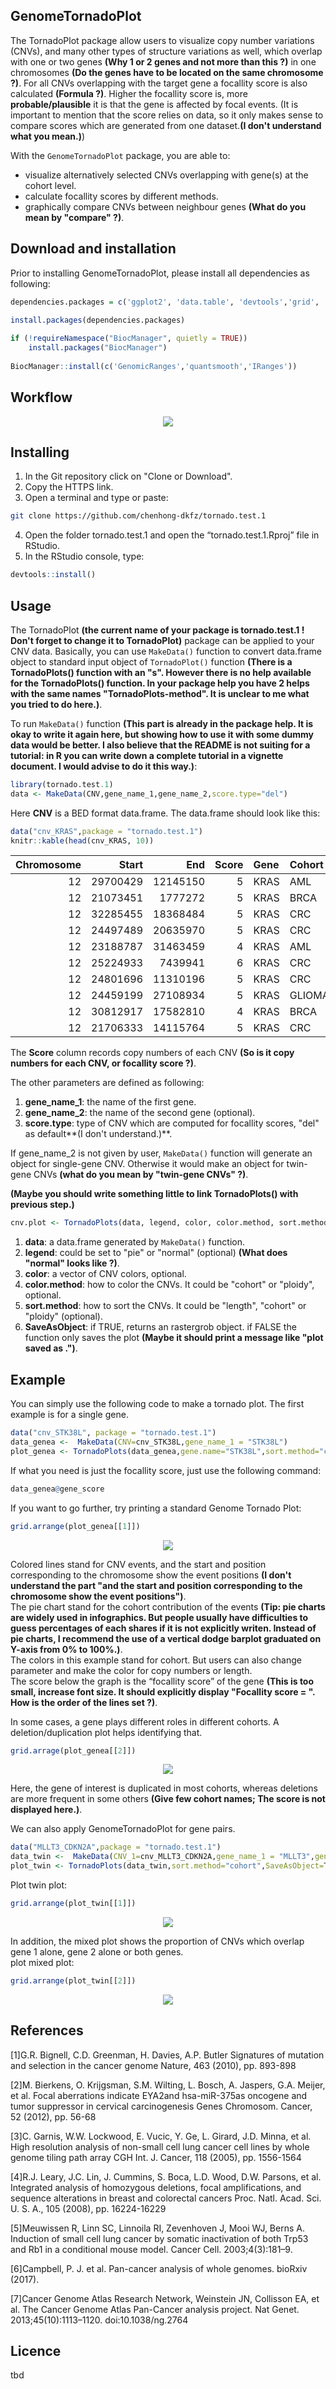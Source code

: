 

## GenomeTornadoPlot

The TornadoPlot package allow users to visualize copy number variations (CNVs), and many other types of structure variations as well, which overlap with one or two genes **(Why 1 or 2 genes and not more than this ?)** in one chromosomes **(Do the genes have to be located on the same chromosome ?)**. For all CNVs overlapping with the target gene a focallity score is also calculated **(Formula ?)**. Higher the focallity score is, more **probable/plausible** it is that the gene is affected by focal events. (It is important to mention that the score relies on data, so it only makes sense to compare scores which are generated from one dataset.**(I don't understand what you mean.)**)

With the `GenomeTornadoPlot` package, you are able to:
- visualize alternatively selected CNVs overlapping with gene(s) at the cohort level.
- calculate focallity scores by different methods.
- graphically compare CNVs between neighbour genes **(What do you mean by "compare" ?)**.


## Download and installation

Prior to installing GenomeTornadoPlot, please install all dependencies as following:

```R
dependencies.packages = c('ggplot2', 'data.table', 'devtools','grid', 'gridExtra','tiff')
	      
install.packages(dependencies.packages)

if (!requireNamespace("BiocManager", quietly = TRUE))
    install.packages("BiocManager")
    
BiocManager::install(c('GenomicRanges','quantsmooth','IRanges'))
```
## Workflow
<p align="center">
<img src="image/workflow.png">
</p>


## Installing
1. In the Git repository click on "Clone or Download".
2. Copy the HTTPS link.
3. Open a terminal and type or paste:
```bash
git clone https://github.com/chenhong-dkfz/tornado.test.1
```
4. Open the folder tornado.test.1 and open the “tornado.test.1.Rproj” file in RStudio.
5. In the RStudio console, type:
```R
devtools::install()
```

## Usage

The TornadoPlot **(the current name of your package is tornado.test.1 ! Don't forget to change it to TornadoPlot)** package can be applied to your CNV data. Basically, you can use `MakeData()` function to convert data.frame object to standard input object of `TornadoPlot()` function **(There is a TornadoPlots() function with an "s". However there is no help available for the TornadoPlots() function. In your package help you have 2 helps with the same names "TornadoPlots-method". It is unclear to me what you tried to do here.)**. 

To run `MakeData()` function **(This part is already in the package help. It is okay to write it again here, but showing how to use it with some dummy data would be better. I also believe that the README is not suiting for a tutorial: in R you can write down a complete tutorial in a vignette document. I would advise to do it this way.)**:

```R
library(tornado.test.1)
data <- MakeData(CNV,gene_name_1,gene_name_2,score.type="del")

```

Here **CNV** is a BED format data.frame. The data.frame should look like this:

```R
data("cnv_KRAS",package = "tornado.test.1")
knitr::kable(head(cnv_KRAS, 10))
```
| Chromosome|    Start|      End| Score|Gene |Cohort |PID       |
|----------:|--------:|--------:|-----:|:----|:------|:---------|
|         12| 29700429| 12145150|     5|KRAS |AML    |pid001 |
|         12| 21073451|  1777272|     5|KRAS |BRCA   |pid002 |
|         12| 32285455| 18368484|     5|KRAS |CRC    |pid003 |
|         12| 24497489| 20635970|     5|KRAS |CRC    |pid004 |
|         12| 23188787| 31463459|     4|KRAS |AML    |pid005 |
|         12| 25224933|  7439941|     6|KRAS |CRC    |pid006 |
|         12| 24801696| 11310196|     5|KRAS |CRC    |pid007 |
|         12| 24459199| 27108934|     5|KRAS |GLIOMA |pid008 |
|         12| 30812917| 17582810|     4|KRAS |BRCA   |pid009 |
|         12| 21706333| 14115764|     5|KRAS |CRC    |pid010 |

The **Score** column records copy numbers of each CNV **(So is it copy numbers for each CNV, or focallity score ?)**.


The other parameters are defined as following:

1. **gene_name_1**: the name of the first gene.
1. **gene_name_2**: the name of the second gene (optional).
1. **score.type**: type of CNV which are computed for focallity scores, "del" as default**(I don't understand.)**.

If gene_name_2 is not given by user, `MakeData()` function will generate an object for single-gene CNV. Otherwise it would make an object for twin-gene CNVs **(what do you mean by "twin-gene CNVs" ?)**. 

**(Maybe you should write something little to link TornadoPlots() with previous step.)**

```R
cnv.plot <- TornadoPlots(data, legend, color, color.method, sort.method, SaveAsObject)
```
1. **data**: a data.frame generated by `MakeData()` function.
1. **legend**: could be set to "pie" or "normal" (optional) **(What does "normal" looks like ?)**.
1. **color**: a vector of CNV colors, optional.
1. **color.method**: how to color the CNVs. It could be "cohort" or "ploidy", optional.
1. **sort.method**: how to sort the CNVs. It could be "length", "cohort" or "ploidy" (optional).
1. **SaveAsObject**: if TRUE, returns an rastergrob object. if FALSE the function only saves the plot **(Maybe it should print a message like "plot saved as <filename>.")**.

## Example

You can simply use the following code to make a tornado plot. The first example is for a single gene.
```R
data("cnv_STK38L", package = "tornado.test.1")
data_genea <-  MakeData(CNV=cnv_STK38L,gene_name_1 = "STK38L")
plot_genea <- TornadoPlots(data_genea,gene.name="STK38L",sort.method="cohort",SaveAsObject=TRUE)
```
If what you need is just the focallity score, just use the following command:
```R
data_genea@gene_score
```

If you want to go further, try printing a standard Genome Tornado Plot:
```R
grid.arrange(plot_genea[[1]])
```

<p align="center">
<img src="image/stk38L_tornado.png">
</p>


Colored lines stand for CNV events, and the start and position corresponding to the chromosome show the event positions **(I don't understand the part "and the start and position corresponding to the chromosome show the event positions")**.  
The pie chart stand for the cohort contribution of the events **(Tip: pie charts are widely used in infographics. But people usually have difficulties to guess percentages of each shares if it is not explicitly writen. Instead of pie charts, I recommend the use of a vertical dodge barplot graduated on Y-axis from 0% to 100%.)**.  
The colors in this example stand for cohort. But users can also change parameter and make the color for copy numbers or length.  
The score below the graph is the “focallity score” of the gene **(This is too small, increase font size. It should explicitly display "Focallity score = <score>". How is the order of the lines set ?)**.  


In some cases, a gene plays different roles in different cohorts. A deletion/duplication plot helps identifying that.
```R
grid.arrage(plot_genea[[2]])
```


<p align="center">
<img src="image/stk38l_dupdel.png">
</p>


Here, the gene of interest is duplicated in most cohorts, whereas deletions are more frequent in some others **(Give few cohort names; The score is not displayed here.)**.

We can also apply GenomeTornadoPlot for gene pairs.
```R
data("MLLT3_CDKN2A",package = "tornado.test.1")
data_twin <-  MakeData(CNV_1=cnv_MLLT3_CDKN2A,gene_name_1 = "MLLT3",gene_name_2="CDKN2A")
plot_twin <- TornadoPlots(data_twin,sort.method="cohort",SaveAsObject=T)
```
Plot twin plot:
```R
grid.arrange(plot_twin[[1]])
```
<p align="center">
<img src="image/example_twinplot.png">
</p>

In addition, the mixed plot shows the proportion of CNVs which overlap gene 1 alone, gene 2 alone or both genes.  
plot mixed plot:
```R
grid.arrange(plot_twin[[2]])
```
<p align="center">
<img src="image/example_mixedplot.png">
</p>



## References

[1]G.R. Bignell, C.D. Greenman, H. Davies, A.P. Butler
Signatures of mutation and selection in the cancer genome
Nature, 463 (2010), pp. 893-898

[2]M. Bierkens, O. Krijgsman, S.M. Wilting, L. Bosch, A. Jaspers, G.A. Meijer, et al.
Focal aberrations indicate EYA2and hsa-miR-375as oncogene and tumor suppressor in cervical carcinogenesis
Genes Chromosom. Cancer, 52 (2012), pp. 56-68

[3]C. Garnis, W.W. Lockwood, E. Vucic, Y. Ge, L. Girard, J.D. Minna, et al.
High resolution analysis of non-small cell lung cancer cell lines by whole genome tiling path array CGH
Int. J. Cancer, 118 (2005), pp. 1556-1564

[4]R.J. Leary, J.C. Lin, J. Cummins, S. Boca, L.D. Wood, D.W. Parsons, et al.
Integrated analysis of homozygous deletions, focal amplifications, and sequence alterations in breast and colorectal cancers
Proc. Natl. Acad. Sci. U. S. A., 105 (2008), pp. 16224-16229

[5]Meuwissen R, Linn SC, Linnoila RI, Zevenhoven J, Mooi WJ, Berns A. Induction of small cell lung cancer by somatic inactivation of both Trp53 and Rb1 in a conditional mouse model. Cancer Cell. 2003;4(3):181–9.

[6]Campbell, P. J. et al. Pan-cancer analysis of whole genomes. bioRxiv (2017).

[7]Cancer Genome Atlas Research Network, Weinstein JN, Collisson EA, et al. The Cancer Genome Atlas Pan-Cancer analysis project. Nat Genet. 2013;45(10):1113–1120. doi:10.1038/ng.2764

## Licence
tbd
